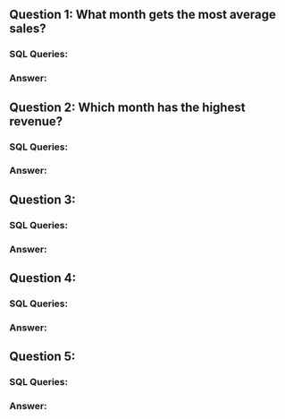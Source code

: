 ## Question 1: What month gets the most average sales?

### SQL Queries:

### Answer: 



## Question 2: Which month has the highest revenue? 

### SQL Queries:

### Answer:



## Question 3: 

### SQL Queries:

### Answer:



## Question 4: 

### SQL Queries:

### Answer:



## Question 5: 

### SQL Queries:

### Answer:
